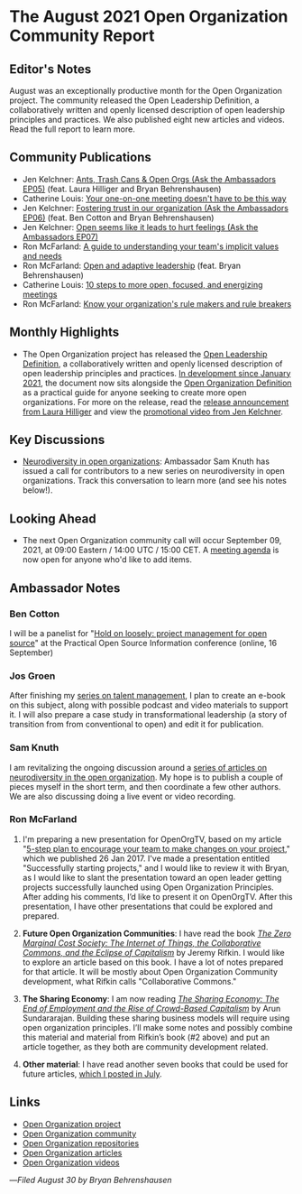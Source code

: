 # The August 2021 Open Organization Community Report

## Editor's Notes

August was an exceptionally productive month for the Open Organization project. The community released the Open Leadership Definition, a collaboratively written and openly licensed description of open leadership principles and practices. We also published eight new articles and videos. Read the full report to learn more.

## Community Publications

- Jen Kelchner: [Ants, Trash Cans & Open Orgs (Ask the Ambassadors EP05)](https://youtu.be/j9uJ1hDwvvc) (feat. Laura Hilliger and Bryan Behrenshausen)
- Catherine Louis: [Your one-on-one meeting doesn't have to be this way](https://opensource.com/open-organization/21/8/one-on-one-meeting-tips)
- Jen Kelchner: [Fostering trust in our organization (Ask the Ambassadors EP06)](https://youtu.be/odz5Fa5y-OE) (feat. Ben Cotton and Bryan Behrenshausen)
- Jen Kelchner: [Open seems like it leads to hurt feelings (Ask the Ambassadors EP07)](https://youtu.be/5sBYbirzFV4)
- Ron McFarland: [A guide to understanding your team's implicit values and needs](https://opensource.com/open-organization/21/8/leadership-cultural-social-norms)
- Ron McFarland: [Open and adaptive leadership](https://youtu.be/S_z120e65Ks) (feat. Bryan Behrenshausen)
- Catherine Louis: [10 steps to more open, focused, and energizing meetings](https://opensource.com/open-organization/21/8/10-steps-better-meetings)
- Ron McFarland: [Know your organization's rule makers and rule breakers](https://opensource.com/open-organization/21/8/rule-makers-rule-breakers)

## Monthly Highlights

- The Open Organization project has released the [Open Leadership Definition](https://theopenorganization.org/definition/open-leadership-definition/), a collaboratively written and openly licensed description of open leadership principles and practices. [In development since January 2021](https://github.com/open-organization/editorial/issues/67), the document now sits alongside the [Open Organization Definition](https://theopenorganization.org/definition/) as a practical guide for anyone seeking to create more open organizations. For more on the release, read the [release announcement from Laura Hilliger](https://www.theopenorganization.community/t/the-open-leadership-definition-is-live/248) and view the [promotional video from Jen Kelchner](https://youtu.be/H43MfMGeV2c).

## Key Discussions

- [Neurodiversity in open organizations](https://www.theopenorganization.community/t/neurodiversity-in-open-organizations/44/21): Ambassador Sam Knuth has issued a call for contributors to a new series on neurodiversity in open organizations. Track this conversation to learn more (and see his notes below!).

## Looking Ahead

- The next Open Organization community call will occur September 09, 2021, at 09:00 Eastern / 14:00 UTC / 15:00 CET. A [meeting agenda](https://notes.theopenorganization.org/o8Mm7bQLRCGbgFL4ZCY6JQ?edit) is now open for anyone who'd like to add items.


## Ambassador Notes

### Ben Cotton
I will be a panelist for "[Hold on loosely: project management for open source](https://eventyay.com/e/e7dfbfc4/session/7322)" at the Practical Open Source Information conference (online, 16 September)

### Jos Groen
After finishing my [series on talent management](https://opensource.com/users/jos-groen), I plan to create an e-book on this subject, along with possible podcast and video materials to support it. I will also prepare a  case study in transformational leadership (a story of transition from from conventional to open) and edit it for publication.

### Sam Knuth
I am revitalizing the ongoing discussion around a [series of articles on neurodiversity in the open organization](https://www.theopenorganization.community/t/neurodiversity-in-open-organizations/44/18). My hope is to publish a couple of pieces myself in the short term, and then coordinate a few other authors. We are also discussing doing a live event or video recording.

### Ron McFarland

1.  I'm preparing a new presentation for OpenOrgTV, based on my article "[5-step plan to encourage your team to make changes on your project](https://opensource.com/open-organization/17/1/escape-the-cave)," which we published 26 Jan 2017. I've made a presentation entitled "Successfully starting projects," and I would like to review it with Bryan, as I would like to slant the presentation toward an open leader getting projects successfully launched using Open Organization Principles.  After adding his comments, I’d like to present it on OpenOrgTV.  After this presentation, I have other presentations that could be explored and
prepared.

2. **Future Open Organization Communities**: I have read the book [*The Zero Marginal Cost Society: The Internet of Things, the Collaborative Commons, and the Eclipse of Capitalism*](https://www.thezeromarginalcostsociety.com/) by Jeremy Rifkin.  I would like to explore an article based on this book.  I have a lot of notes prepared for that article.  It will be mostly about Open Organization Community development, what Rifkin calls "Collaborative Commons."

3. **The Sharing Economy**: I am now reading [*The Sharing Economy: The End of Employment and the Rise of Crowd-Based Capitalism*](https://www.goodreads.com/book/show/27310516-the-sharing-economy) by Arun Sundararajan. Building these sharing business models will require using open organization principles.  I’ll make some notes and possibly combine this material and material from Rifkin’s book (#2 above) and put an article together, as they both are community development related.

4. **Other material**: I have read another seven books that could be used for future articles, [which I posted in July](https://www.theopenorganization.community/t/the-july-2021-open-organization-community-report/244).

## Links

- [Open Organization project](http://theopenorganization.org/)
- [Open Organization community](http://theopenorganization.community)
- [Open Organization repositories](http://github.com/open-organization)
- [Open Organization articles](http://opensource.com/open-organization)
- [Open Organization videos](http://theopenorganization.tv)

—*Filed August 30 by Bryan Behrenshausen*
